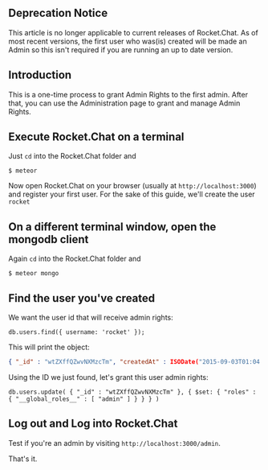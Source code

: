 ## Deprecation Notice
This article is no longer applicable to current releases of Rocket.Chat. As of most recent versions, the first user who was(is) created will be made an Admin so this isn't required if you are running an up to date version.
  
## Introduction
This is a one-time process to grant Admin Rights to the first admin. After that, you can use the Administration page to grant and manage Admin Rights.

## Execute Rocket.Chat on a terminal

Just `cd` into the Rocket.Chat folder and

    $ meteor 

Now open Rocket.Chat on your browser (usually at `http://localhost:3000`) and register your first user. For the sake of this guide, we'll create the user `rocket`

## On a different terminal window, open the mongodb client

Again `cd` into the Rocket.Chat folder and

    $ meteor mongo

## Find the user you've created
We want the user id that will receive admin rights:

    db.users.find({ username: 'rocket' });

This will print the object:

```json
{ "_id" : "wtZXffQZwvNXMzcTm", "createdAt" : ISODate("2015-09-03T01:04:09.681Z"), "services" : { "password" : { "bcrypt" : "$2a$10$iGEjzfVHOYCTVy6AF5wsc.EfYhufWhaF1rgCGaeAjwEIWbxDFLt4m" }, "email" : { "verificationTokens" : [ { "token" : "G-HE3IoSdjEaFJI63SaDb7upqN4bJbKTPpBRfpUwMSY", "address" : "rocket@rocket.chat", "when" : ISODate("2015-09-03T01:04:09.717Z") } ] }, "resume" : { "loginTokens" : [ { "when" : ISODate("2015-09-03T01:04:09.907Z"), "hashedToken" : "e0eMnJnhxZDExxgZbYOFL/GZ1xlnO4mXZwLYkm2JNJw=" } ] } }, "emails" : [ { "address" : "rocket@rocket.chat", "verified" : false } ], "status" : "online", "active" : true, "name" : "teste", "lastLogin" : ISODate("2015-09-03T01:09:33.504Z"), "statusConnection" : "online", "utcOffset" : -3, "username" : "rocket" }
```
Using the ID we just found, let's grant this user admin rights:

    db.users.update( { "_id" : "wtZXffQZwvNXMzcTm" }, { $set: { "roles" : { "__global_roles__" : [ "admin" ] } } } )

## Log out and Log into Rocket.Chat 

Test if you're an admin by visiting `http://localhost:3000/admin`.

That's it.
